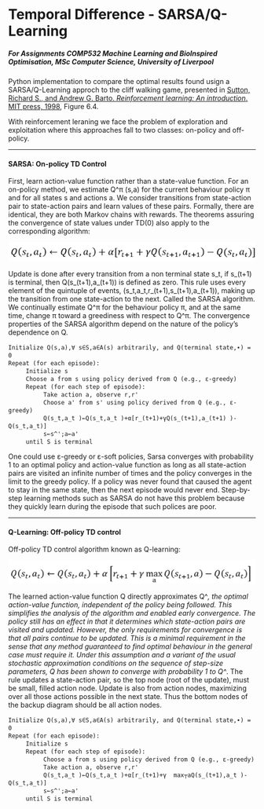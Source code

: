 # Temporal Difference - SARSA/Q-Learning
##### For Assignments COMP532 Machine Learning and BioInspired Optimisation, MSc Computer Science, University of Liverpool 
Python implementation to compare the optimal results found usign a SARSA/Q-Learning approch to the
cliff walking game, presented in [Sutton, Richard S., and Andrew G. Barto. *Reinforcement learning: An introduction*. MIT press, 1998](http://incompleteideas.net/book/bookdraft2017nov5.pdf), Figure 6.4.

With reinforcement leraning we face the problem of exploration and exploitation where this approaches fall to two classes: on-policy and off-policy.
___
#### SARSA: On-policy TD Control
First, learn action-value function rather than a state-value function. For an on-policy method, we estimate Q^π (s,a) for the current behaviour policy π and for all states s and actions a. 
We consider transitions from state-action pair to state-action pairs and learn values of these pairs. 
Formally, there are identical, they are both Markov chains with rewards. 
The theorems assuring the convergence of state values under TD(0) also apply to the corresponding algorithm:

![alt text](https://github.com/SirTune/temporal_difference/blob/master/image/sarsa.png "SARSA")

Update is done after every transition from a non terminal state s_t, if s_(t+1) is terminal, then Q(s_(t+1),a_(t+1)) is defined as zero.
This rule uses every element of the quintuple of events, (s_t,a_t,r_(t+1),s_(t+1),a_(t+1)), making up the transition from one state-action to the next. 
Called the SARSA algorithm.
We continually estimate Q^π for the behaviour policy π, and at the same time, change π toward a greediness with respect to Q^π. The convergence properties of the SARSA algorithm depend on the nature of the policy’s dependence on Q.

```
Initialize Q(s,a),∀ s∈S,a∈A(s) arbitrarily, and Q(terminal state,∙) = 0
Repeat (for each episode):
     Initialize s
     Choose a from s using policy derived from Q (e.g., ε-greedy)
     Repeat (for each step of episode):
          Take action a, observe r,r'
          Choose a' from s' using policy derived from Q (e.g., ε-greedy)
          Q(s_t,a_t )←Q(s_t,a_t )+α[r_(t+1)+γQ(s_(t+1),a_(t+1) )-Q(s_t,a_t)]
          s←s^';a←a'
     until S is terminal
```
One could use ε-greedy or ε-soft policies, Sarsa converges with probability 1 to an optimal policy and action-value function as long as all state-action pairs are visited an infinite number of times and the policy converges in the limit to the greedy policy.
If a policy was never found that caused the agent to stay in the same state, then the next episode would never end. Step-by-step learning methods such as SARSA do not have this problem because they quickly learn during the episode that such polices are poor.


___
#### Q-Learning: Off-policy TD control
Off-policy TD control algorithm known as Q-learning:

![alt text](https://github.com/SirTune/temporal_difference/blob/master/image/qlearning.png "Q-Learning")


The learned action-value function Q directly approximates Q^*, the optimal action-value function, independent of the policy being followed. This simplifies the analysis of the algorithm and enabled early convergence. The policy still has an effect in that it determines which state-action pairs are visited and updated. However, the only requirements for convergence is that all pairs continue to be updated. 
This is a minimal requirement in the sense that any method guaranteed to find optimal behaviour in the general case must require it. Under this assumption and a variant of the usual stochastic approximation conditions on the sequence of step-size parameters, Q has been shown to converge with probability 1 to Q^*.
The rule updates a state-action pair, so the top node (root of the update), must be small, filled action node. Update is also from action nodes, maximizing over all those actions possible in the next state. Thus the bottom nodes of the backup diagram should be all action nodes. 
```
Initialize Q(s,a),∀ s∈S,a∈A(s) arbitrarily, and Q(terminal state,∙) = 0
Repeat (for each episode):
     Initialize s
     Repeat (for each step of episode):
          Choose a from s using policy derived from Q (e.g., ε-greedy)
          Take action a, observe r,r'
          Q(s_t,a_t )←Q(s_t,a_t )+α[r_(t+1)+γ  max┬a⁡Q(s_(t+1),a_t )-Q(s_t,a_t)]
          s←s^';a←a'
     until S is terminal
```
